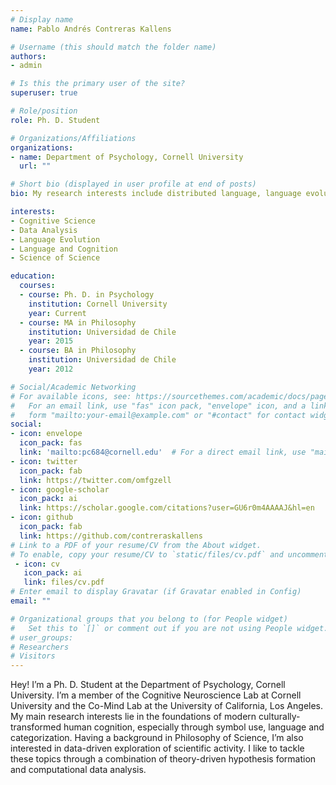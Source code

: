 ```yaml
---
# Display name
name: Pablo Andrés Contreras Kallens

# Username (this should match the folder name)
authors:
- admin

# Is this the primary user of the site?
superuser: true

# Role/position
role: Ph. D. Student

# Organizations/Affiliations
organizations:
- name: Department of Psychology, Cornell University
  url: ""

# Short bio (displayed in user profile at end of posts)
bio: My research interests include distributed language, language evolution and computational modeling.

interests:
- Cognitive Science
- Data Analysis
- Language Evolution
- Language and Cognition
- Science of Science

education:
  courses:
  - course: Ph. D. in Psychology
    institution: Cornell University
    year: Current
  - course: MA in Philosophy
    institution: Universidad de Chile
    year: 2015
  - course: BA in Philosophy
    institution: Universidad de Chile
    year: 2012

# Social/Academic Networking
# For available icons, see: https://sourcethemes.com/academic/docs/page-builder/#icons
#   For an email link, use "fas" icon pack, "envelope" icon, and a link in the
#   form "mailto:your-email@example.com" or "#contact" for contact widget.
social:
- icon: envelope
  icon_pack: fas
  link: 'mailto:pc684@cornell.edu'  # For a direct email link, use "mailto:test@example.org".
- icon: twitter
  icon_pack: fab
  link: https://twitter.com/omfgzell
- icon: google-scholar
  icon_pack: ai
  link: https://scholar.google.com/citations?user=GU6r0m4AAAAJ&hl=en
- icon: github
  icon_pack: fab
  link: https://github.com/contreraskallens
# Link to a PDF of your resume/CV from the About widget.
# To enable, copy your resume/CV to `static/files/cv.pdf` and uncomment the lines below.
 - icon: cv
   icon_pack: ai
   link: files/cv.pdf
# Enter email to display Gravatar (if Gravatar enabled in Config)
email: ""

# Organizational groups that you belong to (for People widget)
#   Set this to `[]` or comment out if you are not using People widget.
# user_groups:
# Researchers
# Visitors
---
```

Hey! I’m a Ph. D. Student at the Department of Psychology, Cornell University. I’m a member of the Cognitive Neuroscience Lab at Cornell University and the Co-Mind Lab at the University of California, Los Angeles. My main research interests lie in the foundations of modern culturally-transformed human cognition, especially through symbol use, language and categorization. Having a background in Philosophy of Science, I’m also interested in data-driven exploration of scientific activity. I like to tackle these topics through a combination of theory-driven hypothesis formation and computational data analysis.
